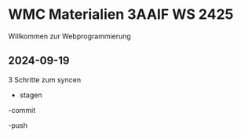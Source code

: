 # WMC Materialien 3AAIF WS 2425

Willkommen zur Webprogrammierung

## 2024-09-19
3 Schritte zum syncen

- stagen

-commit

-push